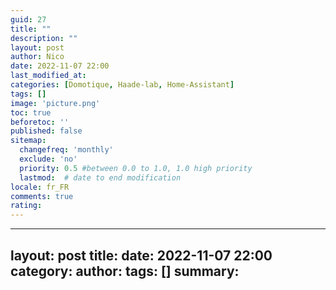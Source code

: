 ```yaml
---
guid: 27
title: ""
description: ""
layout: post
author: Nico
date: 2022-11-07 22:00
last_modified_at: 
categories: [Domotique, Haade-lab, Home-Assistant]
tags: []
image: 'picture.png'
toc: true
beforetoc: ''
published: false
sitemap:
  changefreq: 'monthly'
  exclude: 'no'
  priority: 0.5 #between 0.0 to 1.0, 1.0 high priority
  lastmod:  # date to end modification
locale: fr_FR
comments: true
rating:  
---
```



---
layout: post
title: 
date: 2022-11-07 22:00
category: 
author: 
tags: []
summary: 
---

